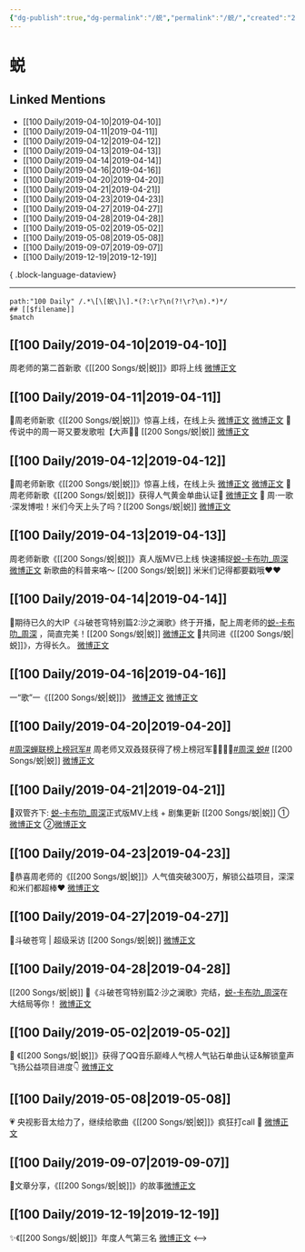 ```yaml
---
{"dg-publish":true,"dg-permalink":"/蜕","permalink":"/蜕/","created":"2023-03-11T21:25:43.000+08:00","updated":"2023-08-24T18:21:32.659+08:00"}
---
```


# 蜕

## Linked Mentions
- [[100 Daily/2019-04-10\|2019-04-10]]
- [[100 Daily/2019-04-11\|2019-04-11]]
- [[100 Daily/2019-04-12\|2019-04-12]]
- [[100 Daily/2019-04-13\|2019-04-13]]
- [[100 Daily/2019-04-14\|2019-04-14]]
- [[100 Daily/2019-04-16\|2019-04-16]]
- [[100 Daily/2019-04-20\|2019-04-20]]
- [[100 Daily/2019-04-21\|2019-04-21]]
- [[100 Daily/2019-04-23\|2019-04-23]]
- [[100 Daily/2019-04-27\|2019-04-27]]
- [[100 Daily/2019-04-28\|2019-04-28]]
- [[100 Daily/2019-05-02\|2019-05-02]]
- [[100 Daily/2019-05-08\|2019-05-08]]
- [[100 Daily/2019-09-07\|2019-09-07]]
- [[100 Daily/2019-12-19\|2019-12-19]]

{ .block-language-dataview}

---

```expander
path:"100 Daily" /.*\[\[蜕\]\].*(?:\r?\n(?!\r?\n).*)*/
## [[$filename]]
$match
```
## [[100 Daily/2019-04-10\|2019-04-10]]
周老师的第二首新歌《[[200 Songs/蜕\|蜕]]》即将上线
[微博正文](https://m.weibo.cn/6466290670/4359498879717276)
## [[100 Daily/2019-04-11\|2019-04-11]]
🎵周老师新歌《[[200 Songs/蜕\|蜕]]》惊喜上线，在线上头
[微博正文](https://m.weibo.cn/6466290670/4360042989895234)
[微博正文](https://m.weibo.cn/6466290670/4360050736203203)
🎵传说中的周一哥又要发歌啦【大声👏👏 [[200 Songs/蜕\|蜕]]
[微博正文](https://m.weibo.cn/6466290670/4359966641009264)
## [[100 Daily/2019-04-12\|2019-04-12]]
🎵周老师新歌《[[200 Songs/蜕\|蜕]]》惊喜上线，在线上头
[微博正文](https://m.weibo.cn/6466290670/4360042989895234)
[微博正文](https://m.weibo.cn/6466290670/4360050736203203)
🎵 周老师新歌《[[200 Songs/蜕\|蜕]]》获得人气黄金单曲认证👑
[微博正文](https://m.weibo.cn/6466290670/4360323903791513)
🎵 周·一歌·深发博啦！米们今天上头了吗？[[200 Songs/蜕\|蜕]]
[微博正文](https://m.weibo.cn/6466290670/4360331746629660)
## [[100 Daily/2019-04-13\|2019-04-13]]
周老师新歌《[[200 Songs/蜕\|蜕]]》真人版MV已上线
快速捕捉[](https://s.weibo.com/weibo?q=%23%E8%9C%95-%E5%8D%A1%E5%B8%83%E5%8F%BB_%E5%91%A8%E6%B7%B1%5B%E9%9F%B3%E4%B9%90%5D%23)[蜕-卡布叻_周深](http://weibo.com/p/10151501_64783163?from=1FFFF96039&weiboauthoruid=6466290670)
[微博正文](https://m.weibo.cn/5898310988/4360652754206003)
新歌曲的科普来咯～ [[200 Songs/蜕\|蜕]]
米米们记得都要戳哦❤️❤️
[](https://m.weibo.cn/1649219413/4360742000523165)
[](https://m.weibo.cn/1649219413/4360571472002052)

## [[100 Daily/2019-04-14\|2019-04-14]]
🌿期待已久的大IP《斗破苍穹特别篇2:沙之澜歌》终于开播，配上周老师的[](https://s.weibo.com/weibo?q=%23%E8%9C%95-%E5%8D%A1%E5%B8%83%E5%8F%BB_%E5%91%A8%E6%B7%B1%5B%E9%9F%B3%E4%B9%90%5D%23)[蜕-卡布叻_周深](http://weibo.com/p/10151501_64783163?from=1FFFF96039&weiboauthoruid=6466290670) ，简直完美！[[200 Songs/蜕\|蜕]]
[微博正文](https://m.weibo.cn/6466290670/4360918249028274)
🌿共同进《[[200 Songs/蜕\|蜕]]》，方得长久。
[微博正文](https://m.weibo.cn/6466290670/4361115385645300)

## [[100 Daily/2019-04-16\|2019-04-16]]
一“歌”一《[[200 Songs/蜕\|蜕]]》
[微博正文](https://m.weibo.cn/6466290670/4361763006714567)
[微博正文](https://m.weibo.cn/6466290670/4361650994174016)
## [[100 Daily/2019-04-20\|2019-04-20]]
[#周深蝉联榜上榜冠军#](https://s.weibo.com/weibo?q=%23%E5%91%A8%E6%B7%B1%E8%9D%89%E8%81%94%E6%A6%9C%E4%B8%8A%E6%A6%9C%E5%86%A0%E5%86%9B%23) 周老师又双叒叕获得了榜上榜冠军👏🏻👏🏻[#周深 蜕#](https://s.weibo.com/weibo?q=%23%E5%91%A8%E6%B7%B1%20%E8%9C%95%23) [[200 Songs/蜕\|蜕]]
[微博正文](https://m.weibo.cn/6466290670/4363271820115934)
## [[100 Daily/2019-04-21\|2019-04-21]]
🌿双管齐下: [](https://s.weibo.com/weibo?q=%23%E8%9C%95-%E5%8D%A1%E5%B8%83%E5%8F%BB_%E5%91%A8%E6%B7%B1%5B%E9%9F%B3%E4%B9%90%5D%23)[蜕-卡布叻_周深](http://weibo.com/p/10151501_64783163?from=1FFFF96039&weiboauthoruid=6466290670)正式版MV上线 + 剧集更新 [[200 Songs/蜕\|蜕]]
①[微博正文](https://m.weibo.cn/6466290670/4363454909720281)
②[微博正文](https://m.weibo.cn/6466290670/4363339629419717)
## [[100 Daily/2019-04-23\|2019-04-23]]
🌿恭喜周老师的《[[200 Songs/蜕\|蜕]]》人气值突破300万，解锁公益项目，深深和米们都超棒❤️
[微博正文](https://m.weibo.cn/6466290670/4364314363767713)
## [[100 Daily/2019-04-27\|2019-04-27]]
🌿斗破苍穹 | 超级采访 [[200 Songs/蜕\|蜕]]
[微博正文](https://m.weibo.cn/6466290670/4365631409264338)

## [[100 Daily/2019-04-28\|2019-04-28]]
 [[200 Songs/蜕\|蜕]]
🌿《斗破苍穹特别篇2·沙之澜歌》完结，[](https://s.weibo.com/weibo?q=%23%E8%9C%95-%E5%8D%A1%E5%B8%83%E5%8F%BB_%E5%91%A8%E6%B7%B1%5B%E9%9F%B3%E4%B9%90%5D%23)[蜕-卡布叻_周深](http://weibo.com/p/10151501_64783163?from=1FFFF96039&weiboauthoruid=6466290670)在大结局等你！
[微博正文](https://m.weibo.cn/6466290670/4366011329613524)
## [[100 Daily/2019-05-02\|2019-05-02]]
💎 《[[200 Songs/蜕\|蜕]]》获得了QQ音乐巅峰人气榜人气钻石单曲认证&解锁童声飞扬公益项目进度👇
[微博正文](https://m.weibo.cn/6466290670/4367558058886136)
## [[100 Daily/2019-05-08\|2019-05-08]]
💗 央视影音太给力了，继续给歌曲《[[200 Songs/蜕\|蜕]]》疯狂打call
🎵 [微博正文](https://m.weibo.cn/6466290670/4369742418357205)

## [[100 Daily/2019-09-07\|2019-09-07]]
🌸文章分享，《[[200 Songs/蜕\|蜕]]》的故事[微博正文](https://m.weibo.cn/6466290670/4413953654050803)

## [[100 Daily/2019-12-19\|2019-12-19]]
✨《[[200 Songs/蜕\|蜕]]》年度人气第三名 [微博正文](https://m.weibo.cn/6466290670/4451248374041926)
<-->